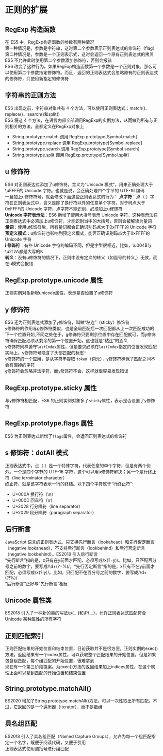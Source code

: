 正则的扩展
===

RegExp 构造函数
---

在 ES5 中，RegExp构造函数的参数有两种情况  
第一种情况是，参数是字符串，这时第二个参数表示正则表达式的修饰符（flag）  
第二种情况是，参数是一个正则表示式，这时会返回一个原有正则表达式的拷贝  
ES5 不允许此时使用第二个参数添加修饰符，否则会报错  
ES6 改变了这种行为。如果RegExp构造函数第一个参数是一个正则对象，那么可以使用第二个参数指定修饰符。而且，返回的正则表达式会忽略原有的正则表达式的修饰符，只使用新指定的修饰符  


字符串的正则方法
---

ES6 出现之前，字符串对象共有 4 个方法，可以使用正则表达式：match()、replace()、search()和split()    
ES6 将这 4 个方法，在语言内部全部调用RegExp的实例方法，从而做到所有与正则相关的方法，全都定义在RegExp对象上   
* String.prototype.match 调用 RegExp.prototype[Symbol.match]  
* String.prototype.replace 调用 RegExp.prototype[Symbol.replace]  
* String.prototype.search 调用 RegExp.prototype[Symbol.search]  
* String.prototype.split 调用 RegExp.prototype[Symbol.split]  


u 修饰符
---

ES6 对正则表达式添加了u修饰符，含义为“Unicode 模式”，用来正确处理大于\uFFFF的 Unicode 字符。也就是说，会正确处理四个字节的 UTF-16 编码  
一旦加上u修饰符号，就会修改下面这些正则表达式的行为：
**点字符**：点（.）字符在正则表达式中，含义是除了换行符以外的任意单个字符。对于码点大于0xFFFF的 Unicode 字符，点字符不能识别，必须加上u修饰符  
**Unicode 字符表示法**：ES6 新增了使用大括号表示 Unicode 字符，这种表示法在正则表达式中必须加上u修饰符，才能识别当中的大括号，否则会被解读为量词  
**量词**：使用u修饰符后，所有量词都会正确识别码点大于0xFFFF的 Unicode 字符  
**预定义模式**：u修饰符也影响到预定义模式，能否正确识别码点大于0xFFFF的 Unicode 字符  
**i 修饰符**：有些 Unicode 字符的编码不同，但是字型很相近，比如，\u004B与\u212A都是大写的K  
**转义**：没有u修饰符的情况下，正则中没有定义的转义（如逗号的转义\,）无效，而在u模式会报错  


RegExp.prototype.unicode 属性
---

正则实例对象新增unicode属性，表示是否设置了u修饰符  


y 修饰符
---

ES6 还为正则表达式添加了`y`修饰符，叫做“粘连”（sticky）修饰符   
`y`修饰符的作用与g修饰符类似，也是全局匹配后一次匹配都从上一次匹配成功的下一个位置开始,不同之处在于，g修饰符只要剩余位置中存在匹配就可，而y修饰符确保匹配必须从剩余的第一个位置开始，这也就是“粘连”的涵义  
`y`修饰符同样遵守`lastIndex`属性，但是要求必须在`lastIndex`指定的位置发现匹配  
实际上，y修饰符号隐含了头部匹配的标志`^`   
`y`修饰符的一个应用，是从字符串提取 `token`（词元），`y`修饰符确保了匹配之间不会有漏掉的字符  
`g`修饰符会忽略非法字符，而`y`修饰符不会，这样就很容易发现错误  


RegExp.prototype.sticky 属性
---

与y修饰符相匹配，ES6 的正则实例对象多了`sticky`属性，表示是否设置了y修饰符  



RegExp.prototype.flags 属性
---

ES6 为正则表达式新增了`flags`属性，会返回正则表达式的修饰符  


s 修饰符：dotAll 模式
---

正则表达式中，点（.）是一个特殊字符，代表任意的单个字符，但是有两个例外。一个是四个字节的 UTF-16 字符，这个可以用u修饰符解决；另一个是行终止符（line terminator character）  
终止符，就是该字符表示一行的终结。以下四个字符属于“行终止符”:  
* U+000A 换行符（\n）  
* U+000D 回车符（\r）  
* U+2028 行分隔符（line separator）  
* U+2029 段分隔符（paragraph separator）  


后行断言 
---

JavaScript 语言的正则表达式，只支持先行断言（lookahead）和先行否定断言（negative lookahead），不支持后行断言（lookbehind）和后行否定断言（negative lookbehind）。ES2018 引入后行断言  
“先行断言”指的是，x只有在y前面才匹配，必须写成/x(?=y)/。比如，只匹配百分号之前的数字，要写成/\d+(?=%)/。“先行否定断言”指的是，x只有不在y前面才匹配，必须写成/x(?!y)/。比如，只匹配不在百分号之前的数字，要写成/\d+(?!%)/  
“后行断言”正好与“先行断言”相反  


Unicode 属性类
---

ES2018 引入了一种新的类的写法\p{...}和\P{...}，允许正则表达式匹配符合 Unicode 某种属性的所有字符   


正则匹配索引 
---

正则匹配结果的开始位置和结束位置，目前获取并不是很方便。正则实例的exec()方法，返回结果有一个index属性，可以获取整个匹配结果的开始位置，但是如果包含组匹配，每个组匹配的开始位置，很难拿到  
现在有一个第三阶段提案，为exec()方法的返回结果加上indices属性，在这个属性上面可以拿到匹配的开始位置和结束位置  



String.prototype.matchAll()
---


ES2020 增加了String.prototype.matchAll()方法，可以一次性取出所有匹配。不过，它返回的是一个遍历器（Iterator），而不是数组   



具名组匹配
---
ES2018 引入了具名组匹配（Named Capture Groups），允许为每一个组匹配指定一个名字，既便于阅读代码，又便于引用   
正则表达式使用圆括号进行组匹配  

